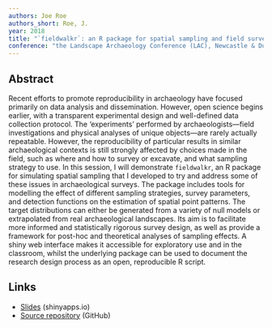 ```yaml
---
authors: Joe Roe
authors_short: Roe, J.
year: 2018
title: "`fieldwalkr`: an R package for spatial sampling and field survey simulation"
conference: "the Landscape Archaeology Conference (LAC), Newcastle & Durham"
---
```


## Abstract

Recent efforts to promote reproducibility in archaeology have focused primarily on data analysis and dissemination. However, open science begins earlier, with a transparent experimental design and well-defined data collection protocol. The ‘experiments’ performed by archaeologists—field investigations and physical analyses of unique objects—are rarely actually repeatable. However, the reproducibility of particular results in similar archaeological contexts is still strongly affected by choices made in the field, such as where and how to survey or excavate, and what sampling strategy to use. In this session, I will demonstrate `fieldwalkr`, an R package for simulating spatial sampling that I developed to try and address some of these issues in archaeological surveys. The package includes tools for modelling the effect of different sampling strategies, survey parameters, and detection functions on the estimation of spatial point patterns. The target distributions can either be generated from a variety of null models or extrapolated from real archaeological landscapes. Its aim is to facilitate more informed and statistically rigorous survey design, as well as provide a framework for post-hoc and theoretical analyses of sampling effects. A shiny web interface makes it accessible for exploratory use and in the classroom, whilst the underlying package can be used to document the research design process as an open, reproducible R script.

## Links

* [Slides](https://joeroe.shinyapps.io/LAC2018_fieldwalkr/) (shinyapps.io)
* [Source repository](https://github.com/ISAAKiel/LAC2018_Session_44C/) (GitHub)

